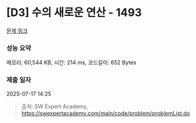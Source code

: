 # [D3] 수의 새로운 연산 - 1493 

[문제 링크](https://swexpertacademy.com/main/code/problem/problemDetail.do?contestProbId=AV2b-QGqADMBBASw) 

### 성능 요약

메모리: 60,544 KB, 시간: 214 ms, 코드길이: 652 Bytes

### 제출 일자

2025-07-17 14:25



> 출처: SW Expert Academy, https://swexpertacademy.com/main/code/problem/problemList.do